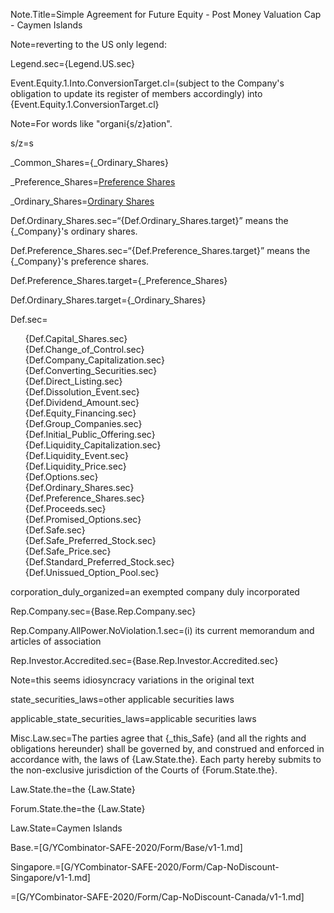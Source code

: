 
Note.Title=Simple Agreement for Future Equity - Post Money Valuation Cap - Caymen Islands

Note=reverting to the US only legend:

Legend.sec={Legend.US.sec}<br>

Event.Equity.1.Into.ConversionTarget.cl=(subject to the Company's obligation to update its register of members accordingly) into {Event.Equity.1.ConversionTarget.cl}

Note=For words like "organi{s/z}ation". 

s/z=s

_Common_Shares={_Ordinary_Shares}

_Preference_Shares=<a href='#Def.Preference_Shares.target' class='definedterm'>Preference Shares</a>

_Ordinary_Shares=<a href='#Def.Ordinary_Shares.target' class='definedterm'>Ordinary Shares</a>

Def.Ordinary_Shares.sec=“{Def.Ordinary_Shares.target}” means the {_Company}'s ordinary shares. 

Def.Preference_Shares.sec=“{Def.Preference_Shares.target}” means the {_Company}'s preference shares.

Def.Preference_Shares.target={_Preference_Shares}

Def.Ordinary_Shares.target={_Ordinary_Shares}

Def.sec=<ul type="none"><li>{Def.Capital_Shares.sec}</li><li>{Def.Change_of_Control.sec}</li><li>{Def.Company_Capitalization.sec}</li><li>{Def.Converting_Securities.sec}</li><li>{Def.Direct_Listing.sec}</li><li>{Def.Dissolution_Event.sec}</li><li>{Def.Dividend_Amount.sec}</li><li>{Def.Equity_Financing.sec}</li><li>{Def.Group_Companies.sec}</li><li>{Def.Initial_Public_Offering.sec}</li><li>{Def.Liquidity_Capitalization.sec}</li><li>{Def.Liquidity_Event.sec}</li><li>{Def.Liquidity_Price.sec}</li><li>{Def.Options.sec}</li><li>{Def.Ordinary_Shares.sec}</li><li>{Def.Preference_Shares.sec}</li><li>{Def.Proceeds.sec}</li><li>{Def.Promised_Options.sec}</li><li>{Def.Safe.sec}</li><li>{Def.Safe_Preferred_Stock.sec}</li><li>{Def.Safe_Price.sec}</li><li>{Def.Standard_Preferred_Stock.sec}</li><li>{Def.Unissued_Option_Pool.sec}</li></ul>


corporation_duly_organized=an exempted company duly incorporated

Rep.Company.sec={Base.Rep.Company.sec}

Rep.Company.AllPower.NoViolation.1.sec=(i) its current memorandum and articles of association

Rep.Investor.Accredited.sec={Base.Rep.Investor.Accredited.sec}

Note=this seems idiosyncracy variations in the original text

state_securities_laws=other applicable securities laws

applicable_state_securities_laws=applicable securities laws

Misc.Law.sec=The parties agree that {_this_Safe} (and all the rights and obligations hereunder) shall be governed by, and construed and enforced in accordance with, the laws of {Law.State.the}. Each party hereby submits to the non-exclusive jurisdiction of the Courts of {Forum.State.the}.

Law.State.the=the {Law.State}

Forum.State.the=the {Law.State}

Law.State=Caymen Islands

Base.=[G/YCombinator-SAFE-2020/Form/Base/v1-1.md]

Singapore.=[G/YCombinator-SAFE-2020/Form/Cap-NoDiscount-Singapore/v1-1.md]

=[G/YCombinator-SAFE-2020/Form/Cap-NoDiscount-Canada/v1-1.md]

